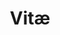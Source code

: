 ---
layout: vitae
title: Vitæ
slug: /vitæ
timeline:
  - date: "May 2024 - Now"
    title: "Telepix"
    position: "AI Engineer"
    description: "Working on processing remotely sensed images, including object detection, image segmentation, and image compression."
    side: "right"
  - date: "May 2019 - 2021"
    title: "R.O.K Marine Corps"
    position: "Honorably discharged as Sergeant"
    description: "Serving military service"
    side: "left"
  - date: "March 2018 - Feb. 2024"
    title: "Konkuk Univerisity"
    position: "B.S in Civil Engineering"
    description: "minor B.S in Computer Science"
    side: "right"
---